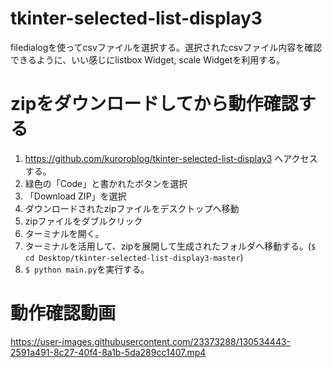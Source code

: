 # tkinter-selected-list-display3
filedialogを使ってcsvファイルを選択する。選択されたcsvファイル内容を確認できるように、いい感じにlistbox Widget, scale Widgetを利用する。

# zipをダウンロードしてから動作確認する
1. https://github.com/kuroroblog/tkinter-selected-list-display3 へアクセスする。
2. 緑色の「Code」と書かれたボタンを選択
3. 「Download ZIP」を選択
4. ダウンロードされたzipファイルをデスクトップへ移動
5. zipファイルをダブルクリック
6. ターミナルを開く。
7. ターミナルを活用して、zipを展開して生成されたフォルダへ移動する。(`$ cd Desktop/tkinter-selected-list-display3-master`)
8. `$ python main.py`を実行する。

# 動作確認動画
https://user-images.githubusercontent.com/23373288/130534443-2591a491-8c27-40f4-8a1b-5da289cc1407.mp4
